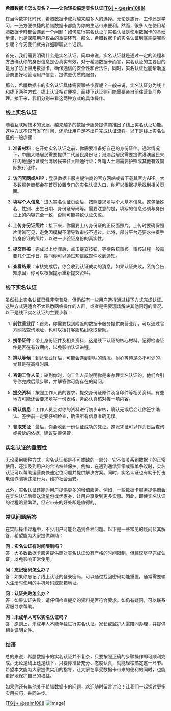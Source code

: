 **希腊数据卡怎么实名？——让你轻松搞定实名认证[[TG💪+ @esim1088](https://t.me/s/esim1088)]**

在当今数字化时代，希腊数据卡成为越来越多人的选择。无论是旅行、工作还是学习，一张方便快捷的希腊数据卡都能为你的生活带来便利。然而，很多人在使用希腊数据卡时都会遇到一个问题：如何进行实名认证？实名认证是使用数据卡的基础步骤，也是保障用户权益的重要环节。那么，希腊数据卡的实名认证到底需要哪些步骤？今天我们就来详细聊聊这个话题。

首先，我们需要明确什么是实名认证。简单来说，实名认证就是通过一定的流程和方法确认你的身份信息是否真实有效。对于希腊数据卡而言，实名认证的主要目的是为了防止滥用数据卡，确保通信的安全性和合法性。同时，实名认证也能帮助运营商更好地管理用户信息，提供更优质的服务。

那么，希腊数据卡的实名认证具体需要哪些步骤呢？一般来说，实名认证分为线上和线下两种方式。线上认证相对便捷，而线下认证则可能需要亲自前往营业厅办理。接下来，我们分别来看这两种方式的具体操作。

### 线上实名认证

随着互联网技术的发展，越来越多的数据卡服务提供商推出了线上实名认证功能。这种方式不仅节省了时间，还能让用户足不出户完成认证流程。以下是线上实名认证的一般步骤：

1. **准备材料**：在开始实名认证之前，你需要准备好自己的身份证件。通常情况下，中国大陆居民需要提供二代居民身份证；港澳台居民需要提供港澳居民来往内地通行证或台湾居民来往大陆通行证；外籍人士则需要护照或其他有效国际旅行证件。

2. **访问官网或APP**：登录数据卡服务提供商的官方网站或者下载其官方APP。大多数服务商都会在首页设置专门的实名认证入口，你可以根据提示找到相关页面。

3. **填写个人信息**：进入实名认证页面后，按照要求填写个人基本信息。这包括姓名、性别、出生日期、身份证号码等。需要注意的是，填写的信息必须与身份证上的内容完全一致，否则可能导致认证失败。

4. **上传身份证照片**：接下来，你需要上传身份证的正反面照片。上传时要确保照片清晰可见，避免因模糊不清导致审核不通过。此外，部分平台还要求拍摄手持身份证的照片，以进一步验证身份的真实性。

5. **提交审核**：完成以上步骤后，点击提交按钮，等待系统审核。审核过程一般需要几个工作日，期间你可以通过短信或邮件收到通知。

6. **查看结果**：审核完成后，你会收到认证成功的消息。如果认证失败，系统会告知原因，你可以根据提示重新提交资料。

### 线下实名认证

虽然线上实名认证已经非常普及，但仍然有一些用户选择通过线下方式完成认证。这种方式更适合不太熟悉网络操作的人群，或者是需要现场解决其他问题的情况。以下是线下实名认证的主要步骤：

1. **前往营业厅**：首先，你需要找到附近的数据卡服务提供商营业厅。可以通过官方网站查询地址，也可以拨打客服热线获取帮助。

2. **携带证件**：带上身份证件及相关资料，这是线下认证的核心材料。记得检查证件是否在有效期内，以免影响认证进程。

3. **排队等候**：到达营业厅后，可能会遇到排队的情况。耐心等待是必不可少的，尤其是在高峰时段。

4. **咨询工作人员**：轮到你时，向工作人员说明你是来办理实名认证的。他们会引导你完成后续步骤，并解答你可能存在的疑问。

5. **提交资料**：按照工作人员的要求，提交身份证原件及复印件等相关资料。有些地方可能还会要求填写一份表格，务必认真核对每一项内容。

6. **确认信息**：工作人员会对你的资料进行初步审核，确认无误后会让你签字确认。签字前一定要仔细检查，确保所有信息准确无误。

7. **领取凭证**：最后，你会收到一份认证成功的凭证。这张凭证可以作为日后查询或投诉的依据，建议妥善保管。

### 实名认证的重要性

无论采用哪种方式，实名认证都是不可或缺的一部分。它不仅关系到数据卡的正常使用，还涉及到用户的合法权益保护。例如，在遇到通信异常或账单争议时，实名认证可以帮助运营商快速定位问题并提供解决方案。同时，实名认证也有助于打击电信诈骗等违法行为，维护社会治安。

此外，实名认证还能为用户提供更多的增值服务。例如，一些数据卡服务提供商会在实名认证后赠送流量包或优惠券，让用户享受到更多实惠。因此，即使实名认证的过程略显繁琐，但它带来的好处却是值得的。

### 常见问题解答

在实际操作过程中，不少用户可能会遇到各种问题。以下是一些常见的疑问及其解答，希望能为大家提供帮助：

**问：实名认证有时间限制吗？**  
答：大多数数据卡服务提供商对实名认证没有严格的时间限制，但建议尽早完成认证，以免影响正常使用。

**问：忘记密码怎么办？**  
答：如果你忘记了线上认证的登录密码，可以通过找回密码功能重置。通常需要输入注册时使用的手机号码或邮箱地址。

**问：认证失败怎么办？**  
答：如果认证失败，请仔细检查提交的资料是否符合要求。如仍有疑问，可以联系客服寻求帮助。

**问：未成年人可以实名认证吗？**  
答：原则上，未成年人不能单独进行实名认证。家长或监护人需陪同办理，并提供相关证明文件。

### 结语

总的来说，希腊数据卡的实名认证并不复杂，只要按照正确的步骤操作即可顺利完成。无论是线上还是线下，只要你准备充分、态度认真，就能轻松搞定这一环节。希望本文能为大家提供实用的指导，让大家在享受数据卡带来的便利的同时，也能更好地保护自己的权益。

如果你还有其他关于希腊数据卡的问题，欢迎随时留言讨论！让我们一起探讨更多实用技巧，共同进步。  

[[TG💪+ @esim1088](https://t.me/s/esim1088) ![Image](https://i.postimg.cc/4NQfJmqS/Snipaste-2025-05-13-00-14-12.png)]